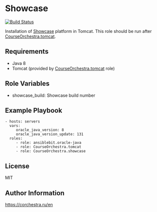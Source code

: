 Showcase
=========

[![Build Status](https://ci.corchestra.ru/buildStatus/icon?job=tomcatansible/master)](https://ci.corchestra.ru/job/showcaseansible/job/master/)

Installation of [Showcase](https://corchestra.ru/wiki/index.php?title=Showcase) platform in Tomcat. This role should be run after [CourseOrchestra.tomcat](https://galaxy.ansible.com/CourseOrchestra/tomcat/).

Requirements
------------

* Java 8
* Tomcat (provided by [CourseOrchestra.tomcat](https://galaxy.ansible.com/CourseOrchestra/tomcat/) role)


Role Variables
--------------

* showcase_build: Showcase build number

Example Playbook
----------------

    - hosts: servers
      vars:
         oracle_java_version: 8
         oracle_java_version_update: 131
      roles:
         - role: ansiblebit.oracle-java
         - role: CourseOrchestra.tomcat
         - role: CourseOrchestra.showcase

License
-------

MIT

Author Information
------------------

https://corchestra.ru/en
